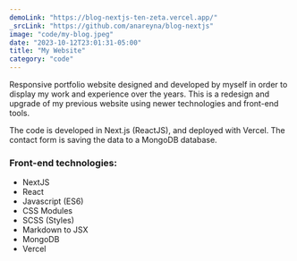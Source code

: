```yaml
---
demoLink: "https://blog-nextjs-ten-zeta.vercel.app/"
_srcLink: "https://github.com/anareyna/blog-nextjs"
image: "code/my-blog.jpeg"
date: "2023-10-12T23:01:31-05:00"
title: "My Website"
category: "code"
---
```


Responsive portfolio website designed and developed by myself in order to display my work and experience over the years. This is a redesign and upgrade of my previous website using newer technologies and front-end tools.

The code is developed in Next.js (ReactJS), and deployed with Vercel. The contact form is saving the data to a MongoDB database.

### Front-end technologies:

-   NextJS
-   React
-   Javascript (ES6)
-   CSS Modules
-   SCSS (Styles)
-   Markdown to JSX
-   MongoDB
-   Vercel
